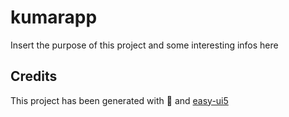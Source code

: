 # kumarapp

Insert the purpose of this project and some interesting infos here

## Credits

This project has been generated with 💙 and [easy-ui5](https://github.com/SAP)

